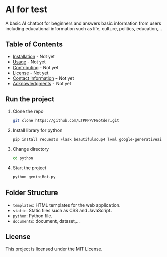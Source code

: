 # AI for test
A basic AI chatbot for beginners and answers basic information from users including educational information such as life, culture, politics, education,...

## Table of Contents

- [Installation](#installation) - Not yet
- [Usage](#usage) - Not yet
- [Contributing](#contributing) - Not yet
- [License](#license) - Not yet
- [Contact Information](#contact-information) - Not yet
- [Acknowledgments](#acknowledgments) - Not yet

## Run the project

1. Clone the repo
   ```sh
   git clone https://github.com/LTPPPP/FBotder.git

2. Install library for python
   ```sh
   pip install requests Flask beautifulsoup4 lxml google-generativeai nltk rake-nltk sympy matplotlib
3. Change directory
   ```sh
   cd python
4. Start the project
   ```sh
   python geminiBot.py

## Folder Structure
- `templates`: HTML templates for the web application.
- `static`: Static files such as CSS and JavaScript.
- `python`: Python file.
- `documents`: document, dataset,...

## License

This project is licensed under the MIT License.
